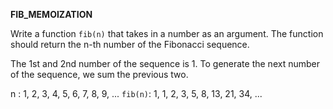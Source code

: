 **FIB_MEMOIZATION**

Write a function `fib(n)` that takes in a number as an argument. The function should return the n-th number of the Fibonacci sequence.

The 1st and 2nd number of the sequence is 1. To generate the next number of the sequence, we sum the previous two.

n       : 1, 2, 3, 4, 5, 6,  7,  8,  9, ...
`fib(n)`: 1, 1, 2, 3, 5, 8, 13, 21, 34, ...

